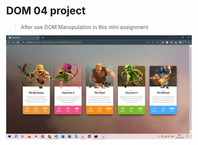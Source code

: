 # DOM 04 project


> After use DOM Manupulation in this mini assignment

![This is a image](./04dom%20output.png)
